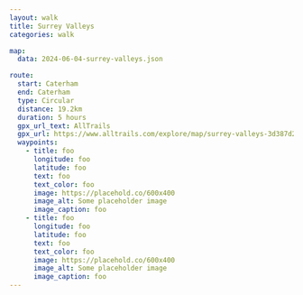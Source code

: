```yaml
---
layout: walk
title: Surrey Valleys
categories: walk

map:
  data: 2024-06-04-surrey-valleys.json

route:
  start: Caterham
  end: Caterham
  type: Circular
  distance: 19.2km
  duration: 5 hours
  gpx_url_text: AllTrails
  gpx_url: https://www.alltrails.com/explore/map/surrey-valleys-3d387d2?u=m&sh=xr4vxe
  waypoints:
    - title: foo
      longitude: foo
      latitude: foo
      text: foo
      text_color: foo
      image: https://placehold.co/600x400
      image_alt: Some placeholder image
      image_caption: foo
    - title: foo
      longitude: foo
      latitude: foo
      text: foo
      text_color: foo
      image: https://placehold.co/600x400
      image_alt: Some placeholder image
      image_caption: foo
---
```


